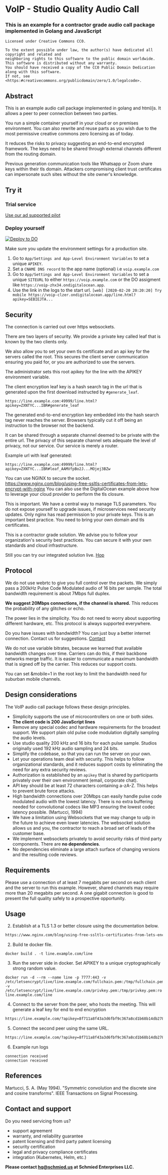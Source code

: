 # VoIP - Studio Quality Audio Call

### This is an example for a contractor grade audio call package implemented in Golang and JavaScript

```
Licensed under Creative Commons CC0.

To the extent possible under law, the author(s) have dedicated all copyright and related and
neighboring rights to this software to the public domain worldwide.
This software is distributed without any warranty.
You should have received a copy of the CC0 Public Domain Dedication along with this software.
If not, see <https:#creativecommons.org/publicdomain/zero/1.0/legalcode>.
```

## Abstract

This is an example audio call package implemented in golang and html/js.
It allows a peer to peer connection between two parties.

You run a simple container yourself in your cloud or on premises environment.
You can also rewrite and reuse parts as you wish due to the most permissive creative commons zero licensing as of today.

It reduces the risks to privacy suggesting an end-to-end encrypted framework.
The keys need to be shared through external channels different from the routing domain.

Previous generation communication tools like Whatsapp or Zoom share keys within their tls domain.
Attackers compromising client trust certificates can impersonate such sites without the site owner's knowledge.

## Try it

### Trial service

[Use our ad supported pilot](https://l.eper.io)

### Deploy yourself

[![Deploy to DO](https://www.deploytodo.com/do-btn-white-ghost.svg)](https://cloud.digitalocean.com/apps/new?repo=https://github.com/eper-io/voip/tree/main&refcode=48f147bd7dcd)

Make sure you update the environment settings for a production site.
1. Go to `App/Settings and App-Level Environment Variables` to set a unique `APIKEY`.
2. Set a `CNAME DNS record` to the app name (optional) i.e `voip.example.com`
3. Go to `App/Settings and App-Level Environment Variables` to set a unique `SITEURL` to either `https://voip.example.com` or the DO assigment like `https://voip-zhx34.ondigitalocean.app`.
4. Use the link in the logs to the start url. `[web] [2020-02-20 20:20:20] Try mobile https://voip-clzer.ondigitalocean.app/line.html?apikey=SEBIEJTA...`

## Security

The connection is carried out over https websockets.

There are two layers of security. We provide a private key called leaf that is known by the two clients only.

We also allow you to set your own tls certificate and an api key for the servers called the root.
This secures the client server communication ensuring you paid for, or you are authorized to use the servers.

The administrator sets this root apikey for the line with the APIKEY environment variable.

The client encryption leaf key is a hash search tag in the url that is generated upon the first download instructed by `#generate_leaf`.

```
https://line.example.com:49999/line.html?apikey=ZXNTYC...IBR#generate_leaf
```

The generated end-to-end encryption key embedded into the hash search tag never reaches the server.
Browsers typically cut it off being an instruction to the browser not the backend.

It can be shared through a separate channel deemed to be private with the entire url.
The privacy of this separate channel sets adequate the level of privacy, not our service.
Our service is merely a router.

Example url with leaf generated:
```
https://line.example.com:49999/line.html?apikey=ZXNTYC...IBR#leaf_AAMVfpBo2J...MOjej3BZw
```

You can use NGINX to secure the socket. https://www.nginx.com/blog/using-free-ssltls-certificates-from-lets-encrypt-with-nginx
You can also use the DigitalOcean example above how to leverage your cloud provider to perform the tls closure.

This is important.
We have a central way to manage TLS parameters.
You do not expose yourself to upgrade issues, if microservices need security updates.
Only nginx has read permission to your private keys. This is an important best practice.
You need to bring your own domain and tls certificates.

This is a contractor grade solution.
We advise you to follow your organization's security best practices.
You can secure it with your own standards and cloud infrastructure.

Still you can try our integrated solution live.
[Hop](https://l.eper.io)

## Protocol

We do not use webrtc to give you full control over the packets.
We simply pass a 200kHz Pulse Code Modulated audio of 16 bits per sample.
The total bandwidth requirement is about 7Mbps full duplex.

**We suggest 20Mbps connections, if the channel is shared.**
This reduces the probability of any glitches or echo.

The power lies in the simplicity.
You do not need to worry about supporting different hardware, etc.
This protocol is always supported everywhere.

Do you have issues with bandwidth?
You can just buy a better internet connection.
Contact us for suggestions. [Contact](mailto:hq@schmied.us?subject=Fiber%20Sales)

We do not use variable bitrates, because we learned that available bandwidth changes over time.
Carriers can do this, if their backbone networks merge traffic.
It is easier to communicate a maximum bandwidth that is signed off by the carrier.
This reduces our support costs.

You can set &mobile=1 in the root key to limit the bandwidth need for suburban mobile channels.

## Design considerations

The VoIP audio call package follows these design principles.
- Simplicity supports the use of microcontrollers on one or both sides. **The client code is 200 JavaScript lines**
- Remove any special codec and hardware requirements for the broadest support. We support plain old pulse code modulation digitally sampling the audio levels.
- Use studio quality 200 kHz and 16 bits for each pulse sample. Studios originally used 192 kHz audio sampling and 24 bits.
- Simplify the codebase, so that you can run the server on your own.
- Let your operations team deal with security. This helps to follow organizational standards,
and it reduces support costs by eliminating the need for any extra security reviews.
- Authorization is established by an `apikey` that is shared by participants privately over their own environment (email, corporate chat).
- API key should be at least 72 characters containing a-zA-Z. This helps to prevent brute force attacks.
- High bandwidth connections over 20Mbps can easily handle pulse code modulated audio with the lowest latency. There is no extra buffering needed for convolutional codecs like MP3 ensuring the lowest codec latency possible. (Martucci, 1994)
- We have a limitation using Websockets that we may change to udp in the future to achieve even lower latencies.
The websocket solution allows us and you, the contractor to reach a broad set of leads of the customer base. 
- We implement websockets privately to avoid security risks of third party components. There are **no dependencies**.
- No dependencies eliminate a large attach surface of changing versions and the resulting code reviews.

## Requirements

Please use a connection of at least 7 megabits per second on each client and the server to run this example.
However, shared channels may require more than 20 megabits per second.
A one gigabit connection is good to present the full quality safely to a prospective opportunity.

## Usage

2. Establish at a TLS 1.3 or better closure using the documentation below.

```dockerfile
https://www.nginx.com/blog/using-free-ssltls-certificates-from-lets-encrypt-with-nginx
```

2. Build te docker file.
```
docker build . -t line.example.com/line
```

3. Run the server side in docker. Set APIKEY to a unique cryptographically strong random value.

```
docker run -d --rm --name line -p 7777:443 -v /etc/letsencrypt/live/line.example.com/fullchain.pem:/tmp/fullchain.pem:ro -v /etc/letsencrypt/live/line.example.com/privkey.pem:/tmp/privkey.pem:ro line.example.com/line
```

4. Connect to the server from the peer, who hosts the meeting. This will generate a leaf key for end to end encryption

```dockerfile
https://line.example.com/?apikey=8f711a8f43a3d6fbf9c367a8cd1b68b14db2781273c56e206040ecd31761f9d3#generate_leaf
```

5. Connect the second peer using the same URL.

```dockerfile
https://line.example.com/?apikey=8f711a8f43a3d6fbf9c367a8cd1b68b14db2781273c56e206040ecd31761f9d3#leaf_sywICvC1tnE7D5IOdPahv0NzQC-C3mpNLhluhEEW0vA
```

6. Example run logs

```
connection received
connection received
```

## References

Martucci, S. A. (May 1994). "Symmetric convolution and the discrete sine and cosine transforms". IEEE Transactions on Signal Processing.

## Contact and support

Do you need servicing from us?

- support agreement
- warranty, and reliability guarantee
- patent licensing and third party patent licensing
- security certification
- legal and privacy compliance certificates
- integration (Kubernetes, Helm, etc.)

**Please contact hq@schmied.us at Schmied Enterprises LLC.**
